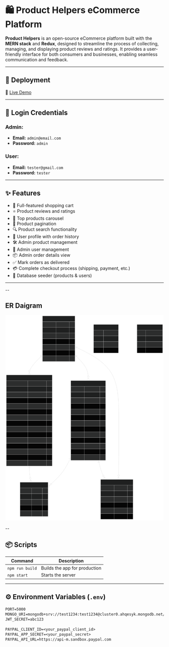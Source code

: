 # 🛍️ Product Helpers eCommerce Platform

**Product Helpers** is an open-source eCommerce platform built with the **MERN stack** and **Redux**, designed to streamline the process of collecting, managing, and displaying product reviews and ratings. It provides a user-friendly interface for both consumers and businesses, enabling seamless communication and feedback.

---

## 🚀 Deployment

🔗 [Live Demo](https://product-helpers-4avp.onrender.com)

---

## 👥 Login Credentials

### Admin:
- **Email:** `admin@email.com`  
- **Password:** `admin`

### User:
- **Email:** `tester@gmail.com`  
- **Password:** `tester`

---

## ✨ Features

- 🛒 Full-featured shopping cart
- ⭐ Product reviews and ratings
- 🎠 Top products carousel
- 📄 Product pagination
- 🔍 Product search functionality
- 👤 User profile with order history
- 🛠️ Admin product management
- 👥 Admin user management
- 📦 Admin order details view
- ✅ Mark orders as delivered
- 💳 Complete checkout process (shipping, payment, etc.)
- 🌱 Database seeder (products & users)

---

--
## ER Daigram 


![image alt](https://raw.githubusercontent.com/yadav04anurag/Ratings_and_Review/55ac610ece907a678b6b986aef50625e68f93f93/ER%20daigram.svg)


--
## 📦 Scripts

| Command          | Description                   |
|------------------|-------------------------------|
| `npm run build`  | Builds the app for production |
| `npm start`      | Starts the server             |

---

## ⚙️ Environment Variables (`.env`)

```env
PORT=5000
MONGO_URI=mongodb+srv://test1234:test1234@cluster0.ahqesyk.mongodb.net/proshop
JWT_SECRET=abc123

PAYPAL_CLIENT_ID=<your_paypal_client_id>
PAYPAL_APP_SECRET=<your_paypal_secret>
PAYPAL_API_URL=https://api-m.sandbox.paypal.com
